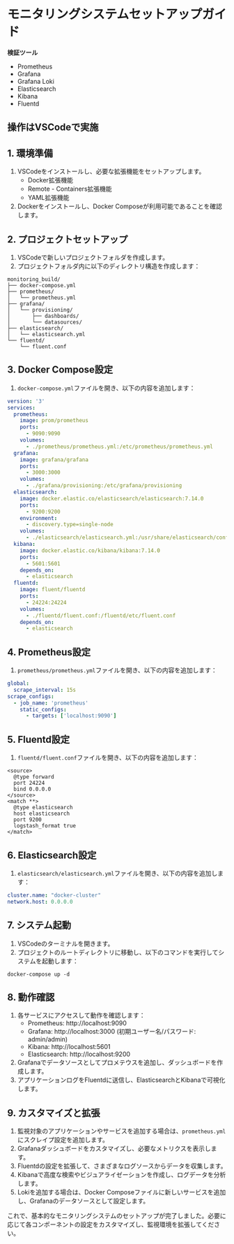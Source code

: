 # モニタリングシステムセットアップガイド


**検証ツール**
- Prometheus
- Grafana
- Grafana Loki
- Elasticsearch
- Kibana
- Fluentd

## 操作はVSCodeで実施

## 1. 環境準備
1. VSCodeをインストールし、必要な拡張機能をセットアップします。
   - Docker拡張機能
   - Remote - Containers拡張機能
   - YAML拡張機能
2. Dockerをインストールし、Docker Composeが利用可能であることを確認します。

## 2. プロジェクトセットアップ
1. VSCodeで新しいプロジェクトフォルダを作成します。
2. プロジェクトフォルダ内に以下のディレクトリ構造を作成します：

```
monitoring_build/
├── docker-compose.yml
├── prometheus/
│   └── prometheus.yml
├── grafana/
│   └── provisioning/
│       ├── dashboards/
│       └── datasources/
├── elasticsearch/
│   └── elasticsearch.yml
└── fluentd/
    └── fluent.conf
```

## 3. Docker Compose設定
1. `docker-compose.yml`ファイルを開き、以下の内容を追加します：

```yaml
version: '3'
services:
  prometheus:
    image: prom/prometheus
    ports:
      - 9090:9090
    volumes:
      - ./prometheus/prometheus.yml:/etc/prometheus/prometheus.yml
  grafana:
    image: grafana/grafana
    ports:
      - 3000:3000
    volumes:
      - ./grafana/provisioning:/etc/grafana/provisioning
  elasticsearch:
    image: docker.elastic.co/elasticsearch/elasticsearch:7.14.0
    ports:
      - 9200:9200
    environment:
      - discovery.type=single-node
    volumes:
      - ./elasticsearch/elasticsearch.yml:/usr/share/elasticsearch/config/elasticsearch.yml
  kibana:
    image: docker.elastic.co/kibana/kibana:7.14.0
    ports:
      - 5601:5601
    depends_on:
      - elasticsearch
  fluentd:
    image: fluent/fluentd
    ports:
      - 24224:24224
    volumes:
      - ./fluentd/fluent.conf:/fluentd/etc/fluent.conf
    depends_on:
      - elasticsearch
```

## 4. Prometheus設定
1. `prometheus/prometheus.yml`ファイルを開き、以下の内容を追加します：

```yaml
global:
  scrape_interval: 15s
scrape_configs:
  - job_name: 'prometheus'
    static_configs:
      - targets: ['localhost:9090']
```

## 5. Fluentd設定
1. `fluentd/fluent.conf`ファイルを開き、以下の内容を追加します：

```
<source>
  @type forward
  port 24224
  bind 0.0.0.0
</source>
<match **>
  @type elasticsearch
  host elasticsearch
  port 9200
  logstash_format true
</match>
```

## 6. Elasticsearch設定
1. `elasticsearch/elasticsearch.yml`ファイルを開き、以下の内容を追加します：

```yaml
cluster.name: "docker-cluster"
network.host: 0.0.0.0
```

## 7. システム起動
1. VSCodeのターミナルを開きます。
2. プロジェクトのルートディレクトリに移動し、以下のコマンドを実行してシステムを起動します：

```
docker-compose up -d
```

## 8. 動作確認
1. 各サービスにアクセスして動作を確認します：
   - Prometheus: http://localhost:9090
   - Grafana: http://localhost:3000 (初期ユーザー名/パスワード: admin/admin)
   - Kibana: http://localhost:5601
   - Elasticsearch: http://localhost:9200
2. Grafanaでデータソースとしてプロメテウスを追加し、ダッシュボードを作成します。
3. アプリケーションログをFluentdに送信し、ElasticsearchとKibanaで可視化します。

## 9. カスタマイズと拡張
1. 監視対象のアプリケーションやサービスを追加する場合は、`prometheus.yml`にスクレイプ設定を追加します。
2. Grafanaダッシュボードをカスタマイズし、必要なメトリクスを表示します。
3. Fluentdの設定を拡張して、さまざまなログソースからデータを収集します。
4. Kibanaで高度な検索やビジュアライゼーションを作成し、ログデータを分析します。
5. Lokiを追加する場合は、Docker Composeファイルに新しいサービスを追加し、Grafanaのデータソースとして設定します。

これで、基本的なモニタリングシステムのセットアップが完了しました。必要に応じて各コンポーネントの設定をカスタマイズし、監視環境を拡張してください。
